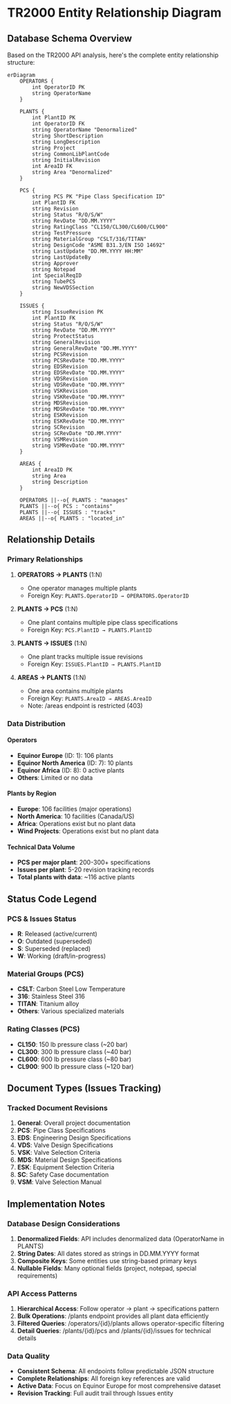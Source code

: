 # TR2000 Entity Relationship Diagram

## Database Schema Overview

Based on the TR2000 API analysis, here's the complete entity relationship structure:

```mermaid
erDiagram
    OPERATORS {
        int OperatorID PK
        string OperatorName
    }
    
    PLANTS {
        int PlantID PK
        int OperatorID FK
        string OperatorName "Denormalized"
        string ShortDescription
        string LongDescription
        string Project
        string CommonLibPlantCode
        string InitialRevision
        int AreaID FK
        string Area "Denormalized"
    }
    
    PCS {
        string PCS PK "Pipe Class Specification ID"
        int PlantID FK
        string Revision
        string Status "R/O/S/W"
        string RevDate "DD.MM.YYYY"
        string RatingClass "CL150/CL300/CL600/CL900"
        string TestPressure
        string MaterialGroup "CSLT/316/TITAN"
        string DesignCode "ASME B31.3/EN ISO 14692"
        string LastUpdate "DD.MM.YYYY HH:MM"
        string LastUpdateBy
        string Approver
        string Notepad
        int SpecialReqID
        string TubePCS
        string NewVDSSection
    }
    
    ISSUES {
        string IssueRevision PK
        int PlantID FK
        string Status "R/O/S/W"
        string RevDate "DD.MM.YYYY"
        string ProtectStatus
        string GeneralRevision
        string GeneralRevDate "DD.MM.YYYY"
        string PCSRevision
        string PCSRevDate "DD.MM.YYYY"
        string EDSRevision
        string EDSRevDate "DD.MM.YYYY"
        string VDSRevision
        string VDSRevDate "DD.MM.YYYY"
        string VSKRevision
        string VSKRevDate "DD.MM.YYYY"
        string MDSRevision
        string MDSRevDate "DD.MM.YYYY"
        string ESKRevision
        string ESKRevDate "DD.MM.YYYY"
        string SCRevision
        string SCRevDate "DD.MM.YYYY"
        string VSMRevision
        string VSMRevDate "DD.MM.YYYY"
    }
    
    AREAS {
        int AreaID PK
        string Area
        string Description
    }
    
    OPERATORS ||--o{ PLANTS : "manages"
    PLANTS ||--o{ PCS : "contains"
    PLANTS ||--o{ ISSUES : "tracks"
    AREAS ||--o{ PLANTS : "located_in"
```

## Relationship Details

### Primary Relationships
1. **OPERATORS → PLANTS** (1:N)
   - One operator manages multiple plants
   - Foreign Key: `PLANTS.OperatorID → OPERATORS.OperatorID`

2. **PLANTS → PCS** (1:N)  
   - One plant contains multiple pipe class specifications
   - Foreign Key: `PCS.PlantID → PLANTS.PlantID`

3. **PLANTS → ISSUES** (1:N)
   - One plant tracks multiple issue revisions
   - Foreign Key: `ISSUES.PlantID → PLANTS.PlantID`

4. **AREAS → PLANTS** (1:N)
   - One area contains multiple plants
   - Foreign Key: `PLANTS.AreaID → AREAS.AreaID`
   - Note: /areas endpoint is restricted (403)

### Data Distribution

#### Operators
- **Equinor Europe** (ID: 1): 106 plants
- **Equinor North America** (ID: 7): 10 plants  
- **Equinor Africa** (ID: 8): 0 active plants
- **Others**: Limited or no data

#### Plants by Region
- **Europe**: 106 facilities (major operations)
- **North America**: 10 facilities (Canada/US)
- **Africa**: Operations exist but no plant data
- **Wind Projects**: Operations exist but no plant data

#### Technical Data Volume
- **PCS per major plant**: 200-300+ specifications
- **Issues per plant**: 5-20 revision tracking records
- **Total plants with data**: ~116 active plants

## Status Code Legend

### PCS & Issues Status
- **R**: Released (active/current)
- **O**: Outdated (superseded)
- **S**: Superseded (replaced)
- **W**: Working (draft/in-progress)

### Material Groups (PCS)
- **CSLT**: Carbon Steel Low Temperature
- **316**: Stainless Steel 316
- **TITAN**: Titanium alloy
- **Others**: Various specialized materials

### Rating Classes (PCS)
- **CL150**: 150 lb pressure class (~20 bar)
- **CL300**: 300 lb pressure class (~40 bar)
- **CL600**: 600 lb pressure class (~80 bar)
- **CL900**: 900 lb pressure class (~120 bar)

## Document Types (Issues Tracking)

### Tracked Document Revisions
1. **General**: Overall project documentation
2. **PCS**: Pipe Class Specifications
3. **EDS**: Engineering Design Specifications
4. **VDS**: Valve Design Specifications  
5. **VSK**: Valve Selection Criteria
6. **MDS**: Material Design Specifications
7. **ESK**: Equipment Selection Criteria
8. **SC**: Safety Case documentation
9. **VSM**: Valve Selection Manual

## Implementation Notes

### Database Design Considerations
1. **Denormalized Fields**: API includes denormalized data (OperatorName in PLANTS)
2. **String Dates**: All dates stored as strings in DD.MM.YYYY format
3. **Composite Keys**: Some entities use string-based primary keys
4. **Nullable Fields**: Many optional fields (project, notepad, special requirements)

### API Access Patterns
1. **Hierarchical Access**: Follow operator → plant → specifications pattern
2. **Bulk Operations**: /plants endpoint provides all plant data efficiently  
3. **Filtered Queries**: /operators/{id}/plants allows operator-specific filtering
4. **Detail Queries**: /plants/{id}/pcs and /plants/{id}/issues for technical details

### Data Quality
- **Consistent Schema**: All endpoints follow predictable JSON structure
- **Complete Relationships**: All foreign key references are valid
- **Active Data**: Focus on Equinor Europe for most comprehensive dataset
- **Revision Tracking**: Full audit trail through Issues entity